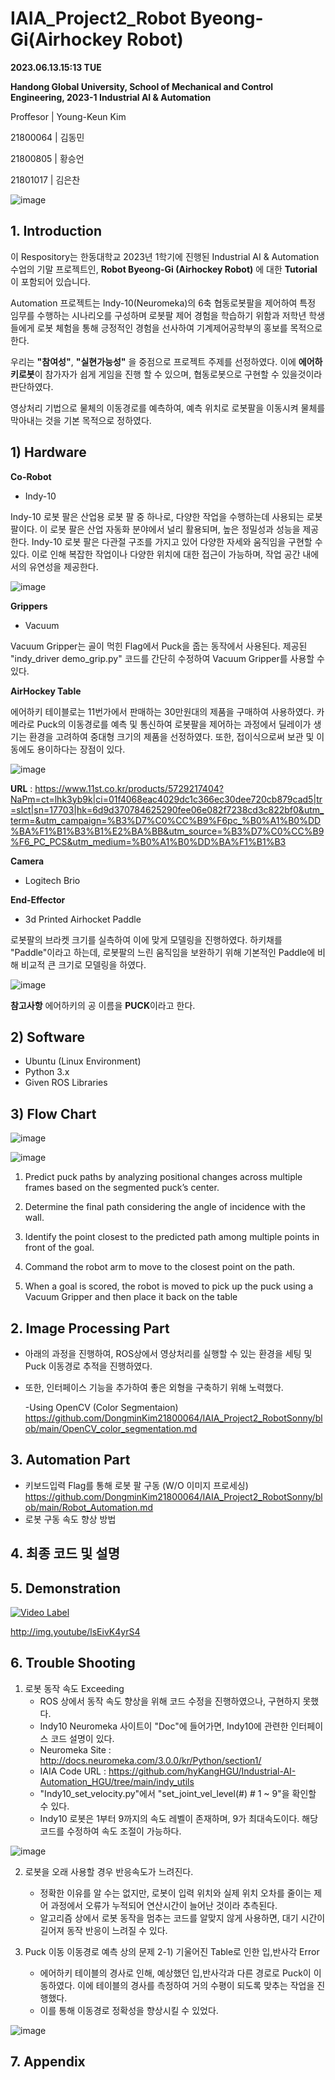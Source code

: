 # IAIA_Project2_Robot Byeong-Gi(Airhockey Robot)

**2023.06.13.15:13 TUE**

**Handong Global University, School of Mechanical and Control Engineering, 2023-1 Industrial AI & Automation**

Proffesor | Young-Keun Kim

21800064 | 김동민

21800805 | 황승언

21801017 | 김은찬

![image](https://user-images.githubusercontent.com/84533279/173822161-78baf6a8-6bdf-46b9-a990-63b9ed181984.png)

## 1. Introduction

이 Respository는 한동대학교 2023년 1학기에 진행된 Industrial AI & Automation 수업의 기말 프로젝트인, **Robot Byeong-Gi (Airhockey Robot)** 에 대한  **Tutorial**  이 포함되어 있습니다.

Automation 프로젝트는 Indy-10(Neuromeka)의 6축 협동로봇팔을 제어하여 특정 임무를 수행하는 시나리오를 구성하며 로봇팔 제어 경험을 학습하기 위함과 저학년 학생들에게 로봇 체험을 통해 긍정적인 경험을 선사하여 기계제어공학부의 홍보를 목적으로 한다.

우리는 **"참여성"**, **"실현가능성"** 을 중점으로 프로젝트 주제를 선정하였다. 이에 **에어하키로봇**이 참가자가 쉽게 게임을 진행 할 수 있으며, 협동로봇으로 구현할 수 있을것이라 판단하였다.

영상처리 기법으로 물체의 이동경로를 예측하여, 예측 위치로 로봇팔을 이동시켜 물체를막아내는 것을 기본 목적으로 정하였다.



## 1) Hardware

**Co-Robot**
* Indy-10

Indy-10 로봇 팔은 산업용 로봇 팔 중 하나로, 다양한 작업을 수행하는데 사용되는 로봇 팔이다. 이 로봇 팔은 산업 자동화 분야에서 널리 활용되며, 높은 정밀성과 성능을 제공한다.
Indy-10 로봇 팔은 다관절 구조를 가지고 있어 다양한 자세와 움직임을 구현할 수 있다. 이로 인해 복잡한 작업이나 다양한 위치에 대한 접근이 가능하며, 작업 공간 내에서의 유연성을 제공한다.

![image](https://github.com/DongminKim21800064/IAIA_Project2_RobotSonny/assets/91419683/35fa5e27-5bc3-4d0f-a8c8-6290a74c6d2e)



**Grippers**
* Vacuum

Vacuum Gripper는 골이 먹힌 Flag에서 Puck을 줍는 동작에서 사용된다. 제공된 "indy_driver demo_grip.py" 코드를 간단히 수정하여 Vacuum Gripper를 사용할 수 있다.


**AirHockey Table**

에어하키 테이블로는 11번가에서 판매하는 30만원대의 제품을 구매하여 사용하였다. 카메라로 Puck의 이동경로를 예측 및 통신하여 로봇팔을 제어하는 과정에서 딜레이가 생기는 환경을 고려하여 중대형 크기의 제품을 선정하였다. 또한, 접이식으로써 보관 및 이동에도 용이하다는 장점이 있다.


![image](https://github.com/DongminKim21800064/IAIA_Project2_RobotSonny/assets/91419683/4e3ffd42-2178-48a4-9c35-9f479365e358)

**URL** : https://www.11st.co.kr/products/5729217404?NaPm=ct=lhk3yb9k|ci=01f4068eac4029dc1c366ec30dee720cb879cad5|tr=slct|sn=17703|hk=6d9d370784625290fee06e082f7238cd3c822bf0&utm_term=&utm_campaign=%B3%D7%C0%CC%B9%F6pc_%B0%A1%B0%DD%BA%F1%B1%B3%B1%E2%BA%BB&utm_source=%B3%D7%C0%CC%B9%F6_PC_PCS&utm_medium=%B0%A1%B0%DD%BA%F1%B1%B3

**Camera**
* Logitech Brio

**End-Effector**
* 3d Printed Airhocket Paddle

로봇팔의 브라켓 크기를 실측하여 이에 맞게 모델링을 진행하였다. 하키채를 "Paddle"이라고 하는데, 로봇팔의 느린 움직임을 보완하기 위해 기본적인 Paddle에 비해 비교적 큰 크기로 모델링을 하였다.

![image](https://github.com/DongminKim21800064/IAIA_Project2_RobotSonny/assets/91419683/556c4dad-de95-46b4-a35b-26ed7ac3c39c)



**참고사항**
에어하키의 공 이름을 **PUCK**이라고 한다.


## 2) Software

* Ubuntu (Linux Environment)
* Python 3.x
* Given ROS Libraries

## 3) Flow Chart

![image](https://github.com/DongminKim21800064/IAIA_Project2_RobotSonny/assets/91419683/facad01f-a214-4cc7-a382-84f436f15243)



![image](https://github.com/DongminKim21800064/IAIA_Project2_RobotSonny/assets/91419683/98dc770d-e2d1-4e78-859c-9b8fa5ae34dd)


1. Predict puck paths by analyzing positional changes across multiple frames based on the segmented puck’s center.

2. Determine the final path considering the angle of incidence with the wall.

3. Identify the point closest to the predicted path among multiple points in front of the goal.

4. Command the robot arm to move to the closest point on the path.

5. When a goal is scored, the robot is moved to pick up the puck using a Vacuum Gripper and then place it back on the table

## 2. Image Processing Part

- 아래의 과정을 진행하여, ROS상에서 영상처리를 실행할 수 있는 환경을 세팅 및 Puck 이동경로 추적을 진행하였다.

- 또한, 인터페이스 기능을 추가하여 좋은 외형을 구축하기 위해 노력했다.

   -Using OpenCV (Color Segmentaion)
https://github.com/DongminKim21800064/IAIA_Project2_RobotSonny/blob/main/OpenCV_color_segmentation.md


## 3. Automation Part

- 키보드입력 Flag를 통해 로봇 팔 구동 (W/O 이미지 프로세싱)
https://github.com/DongminKim21800064/IAIA_Project2_RobotSonny/blob/main/Robot_Automation.md
- 로봇 구동 속도 향상 방법


## 4. 최종 코드 및 설명

## 5. Demonstration
[![Video Label](http://img.youtube.com/vi/'lsEivK4yrS4'/0.jpg)](http://img.youtube/'lsEivK4yrS4')

http://img.youtube/lsEivK4yrS4


## 6. Trouble Shooting

1) 로봇 동작 속도 Exceeding
   - ROS 상에서 동작 속도 향상을 위해 코드 수정을 진행하였으나, 구현하지 못했다.
   - Indy10 Neuromeka 사이트이 "Doc"에 들어가면, Indy10에 관련한 인터페이스 코드 설명이 있다.
   - Neuromeka Site : http://docs.neuromeka.com/3.0.0/kr/Python/section1/
   - IAIA Code URL : https://github.com/hyKangHGU/Industrial-AI-Automation_HGU/tree/main/indy_utils
   - "Indy10_set_velocity.py"에서 "set_joint_vel_level(#)  # 1 ~ 9"을 확인할 수 있다.
   - Indy10 로봇은 1부터 9까지의 속도 레벨이 존재하며, 9가 최대속도이다. 해당 코드를 수정하여 속도 조절이 가능하다.

![image](https://github.com/DongminKim21800064/IAIA_Project2_RobotSonny/assets/91419683/5ce9a220-fd8b-42de-bea5-7519282c5ba8)



2) 로봇을 오래 사용할 경우 반응속도가 느려진다.
   - 정확한 이유를 알 수는 없지만, 로봇이 입력 위치와 실제 위치 오차를 줄이는 제어 과정에서 오류가 누적되어 연산시간이 늘어난 것이라 추측된다.
   - 알고리즘 상에서 로봇 동작을 멈추는 코드를 알맞지 않게 사용하면, 대기 시간이 길어져 동작 반응이 느려질 수 있다.

3) Puck 이동 이동경로 예측 상의 문제
   2-1) 기울어진 Table로 인한 입,반사각 Error
      - 에어하키 테이블의 경사로 인해, 예상했던 입,반사각과 다른 경로로 Puck이 이동하였다. 이에 테이블의 경사를 측정하여 거의 수평이 되도록 맞추는 작업을 진행했다.
      - 이를 통해 이동경로 정확성을 향상시킬 수 있었다.
   
  ![image](https://github.com/DongminKim21800064/IAIA_Project2_RobotSonny/assets/91419683/89f1925f-3892-4592-ba70-ac7ddae5146d)

## 7. Appendix

